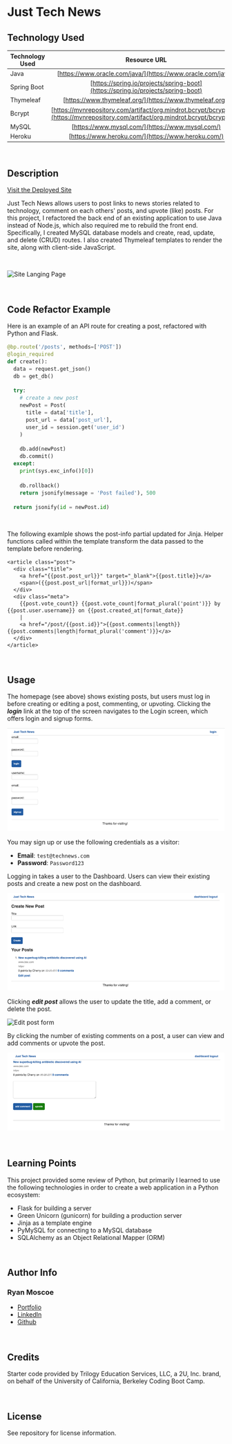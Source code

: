 # Just Tech News

## Technology Used 

| Technology Used         | Resource URL           | 
| ------------- |:-------------:| 
| Java    | [https://www.oracle.com/java/](https://www.oracle.com/java/) | 
| Spring Boot    | [https://spring.io/projects/spring-boot](https://spring.io/projects/spring-boot)      |   
| Thymeleaf | [https://www.thymeleaf.org/](https://www.thymeleaf.org/)     |    
| Bcrypt | [https://mvnrepository.com/artifact/org.mindrot.bcrypt/bcrypt/0.3](https://mvnrepository.com/artifact/org.mindrot.bcrypt/bcrypt/0.3) |
| MySQL | [https://www.mysql.com/](https://www.mysql.com/) |
| Heroku | [https://www.heroku.com/](https://www.heroku.com/) |

<br/>

## Description 

[Visit the Deployed Site](https://just-tech-news-java.herokuapp.com/)

Just Tech News allows users to post links to news stories related to technology, comment on each others' posts, and upvote (like) posts. For this project, I refactored the back end of an existing application to use Java instead of Node.js, which also required me to rebuild the front end. Specifically, I created MySQL database models and create, read, update, and delete (CRUD) routes. I also created Thymeleaf templates to render the site, along with client-side JavaScript.

<br/>

![Site Langing Page](./assets/images/homepage.png)

<br/>

## Code Refactor Example

Here is an example of an API route for creating a post, refactored with Python and Flask.


```python
@bp.route('/posts', methods=['POST'])
@login_required
def create():
  data = request.get_json()
  db = get_db()

  try:
    # create a new post
    newPost = Post(
      title = data['title'],
      post_url = data['post_url'],
      user_id = session.get('user_id')
    )

    db.add(newPost)
    db.commit()
  except:
    print(sys.exc_info()[0])

    db.rollback()
    return jsonify(message = 'Post failed'), 500

  return jsonify(id = newPost.id)
```

<br/>

The following examlple shows the post-info partial updated for Jinja. Helper functions called within the template transform the data passed to the template before rendering.

```jinja
<article class="post">
  <div class="title">
    <a href="{{post.post_url}}" target="_blank">{{post.title}}</a>
    <span>({{post.post_url|format_url}})</span>
  </div>
  <div class="meta">
    {{post.vote_count}} {{post.vote_count|format_plural('point')}} by {{post.user.username}} on {{post.created_at|format_date}}
    |
    <a href="/post/{{post.id}}">{{post.comments|length}} {{post.comments|length|format_plural('comment')}}</a>
  </div>
</article>
```

<br/>

## Usage 

The homepage (see above) shows existing posts, but users must log in before creating or editing a post, commenting, or upvoting. Clicking the ***login*** link at the top of the screen navigates to the Login screen, which offers login and signup forms.

![login and signup forms](./assets/images/login.png)

You may sign up or use the following credentials as a visitor:
* **Email**: `test@technews.com`
* **Password**: `Password123`

Logging in takes a user to the Dashboard. Users can view their existing posts and create a new post on the dashboard.

![Dashboard showing the Create Post form and existing posts](./assets/images/dashboard.png)

Clicking ***edit post*** allows the user to update the title, add a comment, or delete the post.

![Edit post form](./assets/images/edit.png)

By clicking the number of existing comments on a post, a user can view and add comments or upvote the post.

![Webpage with an Add Comment form, an upvote button, and a list of existing comments](./assets/images/comment.png)

<br/>

## Learning Points 

This project provided some review of Python, but primarily I learned to use the following technologies in order to create a web application in a Python ecosystem:
* Flask for building a server
* Green Unicorn (gunicorn) for building a production server
* Jinja as a template engine
* PyMySQL for connecting to a MySQL database
* SQLAlchemy as an Object Relational Mapper (ORM)

<br/>

## Author Info

### Ryan Moscoe 

* [Portfolio](https://rmoscoe.github.io/my-portfolio/)
* [LinkedIn](https://www.linkedin.com/in/ryan-moscoe-8652973/)
* [Github](https://github.com/rmoscoe)

<br/>

## Credits

Starter code provided by Trilogy Education Services, LLC, a 2U, Inc. brand, on behalf of the University of California, Berkeley Coding Boot Camp.

<br/>

## License

See repository for license information.